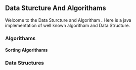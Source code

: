 ## Data Sturcture And Algorithams

Welcome to the Data Sturcture and Algoritham . Here is a java implementation of well known algoritham and Data Structure.

### Algorithams
#### Sorting Algorithams

### Data Structures
